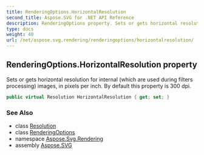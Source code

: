 ```yaml
---
title: RenderingOptions.HorizontalResolution
second_title: Aspose.SVG for .NET API Reference
description: RenderingOptions property. Sets or gets horizontal resolution for internal which are used during filters processing images in pixels per inch. By default this property is 300 dpi
type: docs
weight: 40
url: /net/aspose.svg.rendering/renderingoptions/horizontalresolution/
---
```

## RenderingOptions.HorizontalResolution property

Sets or gets horizontal resolution for internal (which are used during filters processing) images, in pixels per inch. By default this property is 300 dpi.

```csharp
public virtual Resolution HorizontalResolution { get; set; }
```

### See Also

* class [Resolution](../../../aspose.svg.drawing/resolution/)
* class [RenderingOptions](../)
* namespace [Aspose.Svg.Rendering](../../renderingoptions/)
* assembly [Aspose.SVG](../../../)
